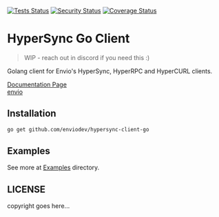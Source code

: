 [![Tests Status](https://github.com/enviodev/hypersync-client-go/actions/workflows/test.yml/badge.svg)](https://github.com/enviodev/hypersync-client-go/actions/workflows/test.yml)
[![Security Status](https://github.com/enviodev/hypersync-client-go/actions/workflows/gosec.yml/badge.svg)](https://github.com/enviodev/hypersync-client-go/actions/workflows/gosec.yml)
[![Coverage Status](https://coveralls.io/repos/github/enviodev/hypersync-client-go/badge.svg?branch=main)](https://coveralls.io/github/enviodev/hypersync-client-go?branch=main)

# HyperSync Go Client

> WIP - reach out in discord if you need this :)

Golang client for Envio's HyperSync, HyperRPC and HyperCURL clients.

[Documentation Page](https://docs.envio.dev/docs/hypersync-clients)
<br />
[envio](https://envio.dev)

## Installation

```bash
go get github.com/enviodev/hypersync-client-go
```

## Examples

See more at [Examples](./examples) directory.


## LICENSE

copyright goes here...